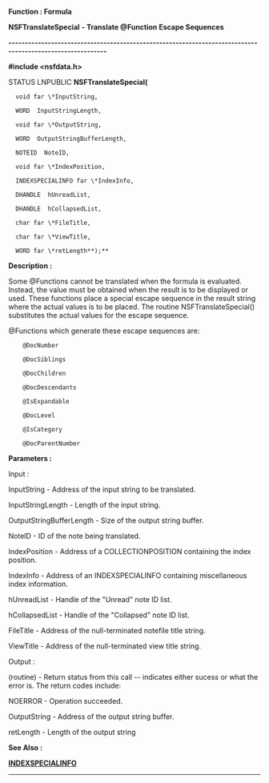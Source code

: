 




<!--
 /\* Font Definitions \*/
 @font-face
 {font-family:"Tms Rmn";
 panose-1:2 2 6 3 4 5 5 2 3 4;}
@font-face
 {font-family:Helv;
 panose-1:2 11 6 4 2 2 2 3 2 4;}
@font-face
 {font-family:"Cambria Math";
 panose-1:2 4 5 3 5 4 6 3 2 4;}
 /\* Style Definitions \*/
 p.MsoNormal, li.MsoNormal, div.MsoNormal
 {margin-top:0cm;
 margin-right:0cm;
 margin-bottom:8.0pt;
 margin-left:0cm;
 line-height:107%;
 font-size:11.0pt;
 font-family:"Calibri",sans-serif;}
.MsoChpDefault
 {font-size:11.0pt;}
.MsoPapDefault
 {margin-bottom:8.0pt;
 line-height:107%;}
 /\* Page Definitions \*/
 @page WordSection1
 {size:612.0pt 792.0pt;
 margin:72.0pt 72.0pt 72.0pt 72.0pt;}
div.WordSection1
 {page:WordSection1;}
-->




 


**Function : Formula**



**NSFTranslateSpecial** **- Translate
@Function Escape Sequences**


**----------------------------------------------------------------------------------------------------------**



**#include <nsfdata.h>**



STATUS
LNPUBLIC **NSFTranslateSpecial(**  

      void far \*InputString,  

      WORD  InputStringLength,  

      void far \*OutputString,  

      WORD  OutputStringBufferLength,  

      NOTEID  NoteID,  

      void far \*IndexPosition,  

      INDEXSPECIALINFO far \*IndexInfo,  

      DHANDLE  hUnreadList,  

      DHANDLE  hCollapsedList,  

      char far \*FileTitle,  

      char far \*ViewTitle,  

      WORD far \*retLength**);**



**Description :**



Some
@Functions cannot be translated when the formula is evaluated.  Instead, the
value must be obtained when the result is to be displayed or used.  These
functions place a special escape sequence in the result string where the actual
values is to be placed.  The routine NSFTranslateSpecial() substitutes the
actual values for the escape sequence.  

  

@Functions which generate these escape sequences are:  

  

        @DocNumber  

        @DocSiblings  

        @DocChildren  

        @DocDescendants  

        @IsExpandable  

        @DocLevel  

        @IsCategory  

        @DocParentNumber  

  




 


**Parameters :**



Input :  

InputString  -  Address of the input string to be translated.  

  

InputStringLength  -  Length of the input string.  

  

OutputStringBufferLength  -  Size of the output string buffer.  

  

NoteID  -  ID of the note being translated.  

  

IndexPosition  -  Address of a COLLECTIONPOSITION containing the index
position.  

  

IndexInfo  -  Address of an INDEXSPECIALINFO containing miscellaneous index
information.  

  

hUnreadList  -  Handle of the "Unread" note ID list.  

  

hCollapsedList  -  Handle of the "Collapsed" note ID list.  

  

FileTitle  -  Address of the null-terminated notefile title string.  

  

ViewTitle  -  Address of the null-terminated view title string.  

  




Output :  

(routine)  -  Return status from this call -- indicates either sucess or what
the error is. The return codes include:  

  

NOERROR - Operation succeeded.  

  

  

OutputString  -  Address of the output string buffer.  

  

retLength  -  Length of the output string  

  




 **See Also :**


**[INDEXSPECIALINFO](INDEXSPECIALINFO.md)**



----------------------------------------------------------------------------------------------------------


 





